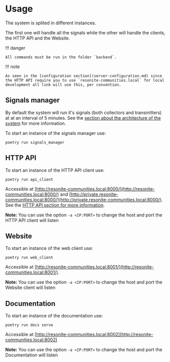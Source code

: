 # Usage

The system is splited in different instances.

The first one will handle all the signals while the other will handle the clients, the HTTP API and the Website.

!!! danger

    All commands must be run in the folder `backend`.

!!! note

    As seen in the [configuration section](server-configuration.md) since the HTTP API require you to use `resonite-communities.local` for local development all link will use this, per convention.

## Signals manager

By default the system will run it's signals (both collectors and transmitters) at
at an interval of 5 minutes. See the [section about the architecture of the system](architecture.md)
for more information.

To start an instance of the signals manager use:

```console
poetry run signals_manager
```

## HTTP API

To start an instance of the HTTP API client use:

```console
poetry run api_client
```

Accessible at [http://resonite-communities.local:8000/](http://resonite-communities.local:8000/) and [http://private.resonite-communities.local:8000/](http://private.resonite-communities.local:8000/). See the [HTTP API section for more information](../ClientIntegration/http-api-usage.md).

**Note:** You can use the option `-a <IP:PORT>` to change the host and port the HTTP API client will listen

## Website

To start an instance of the web client use:

```console
poetry run web_client
```

Accessible at [http://resonite-communities.local:8001/](http://resonite-communities.local:8001/).

**Note:** You can use the option `-a <IP:PORT>` to change the host and port the Website client will listen

## Documentation

To start an instance of the documentation use:

```console
poetry run docs serve
```

Accessible at [http://resonite-communities.local:8002](http://resonite-communities.local:8002)

**Note:** You can use the option `-a <IP:PORT>` to change the host and port the Documentation will listen
